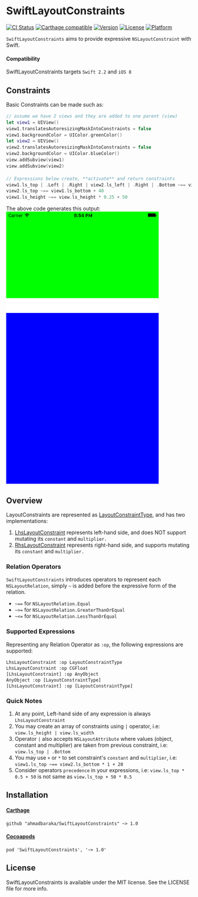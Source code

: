 # SwiftLayoutConstraints

[![CI Status](http://img.shields.io/travis/ahmadbaraka/SwiftLayoutConstraints.svg?style=flat)](https://travis-ci.org/ahmadbaraka/SwiftLayoutConstraints)
[![Carthage compatible](https://img.shields.io/badge/Carthage-compatible-4BC51D.svg?style=flat)](https://github.com/Carthage/Carthage)
[![Version](https://img.shields.io/cocoapods/v/SwiftLayoutConstraints.svg?style=flat)](http://cocoapods.org/pods/SwiftLayoutConstraints)
[![License](https://img.shields.io/cocoapods/l/SwiftLayoutConstraints.svg?style=flat)](http://cocoapods.org/pods/SwiftLayoutConstraints)
[![Platform](https://img.shields.io/cocoapods/p/SwiftLayoutConstraints.svg?style=flat)](http://cocoapods.org/pods/SwiftLayoutConstraints)

`SwiftLayoutConstraints` aims to provide expressive `NSLayoutConstraint` with Swift.

#### Compatibility

SwiftLayoutConstraints targets `Swift 2.2` and `iOS 8`

## Constraints

Basic Constraints can be made such as:

```swift
// assume we have 2 views and they are added to one parent (view)
let view1 = UIView()
view1.translatesAutoresizingMaskIntoConstraints = false
view1.backgroundColor = UIColor.greenColor()
let view2 = UIView()
view2.translatesAutoresizingMaskIntoConstraints = false
view2.backgroundColor = UIColor.blueColor()
view.addSubview(view1)
view.addSubview(view2)

// Expressions below create, **activate** and return constraints
view1.ls_top | .Left | .Right | view2.ls_left | .Right | .Bottom ~== view
view2.ls_top ~== view1.ls_bottom + 40
view1.ls_height ~== view.ls_height * 0.25 + 50
```
The above code generates this output:  
![Example](Icons/Example.png)

## Overview

LayoutConstraints are represented as [LayoutConstraintType](/SwiftLayoutConstraints/Classes/LayoutConstraintType.swift), and has two implementations:
 1. [LhsLayoutConstraint](/SwiftLayoutConstraints/Classes/LhsLayoutConstraint.swift) represents left-hand side, and does NOT support mutating its `constant` and `multiplier.`
 1. [RhsLayoutConstraint](/SwiftLayoutConstraints/Classes/RhsLayoutConstraint.swift) represents right-hand side, and supports mutating its `constant` and `multiplier.`

### Relation Operators

`SwiftLayoutConstraints` introduces operators to represent each `NSLayoutRelation`, simply `~` is added before the expressive form of the relation.
 * `~==` for `NSLayoutRelation.Equal`
 * `~>=` for `NSLayoutRelation.GreaterThanOrEqual`
 * `~<=` for `NSLayoutRelation.LessThanOrEqual`

### Supported Expressions

Representing any Relation Operator as `:op`, the following expressions are supported:

```
LhsLayoutConstraint :op LayoutConstraintType
LhsLayoutConstraint :op CGFloat
[LhsLayoutConstraint] :op AnyObject
AnyObject :op [LayoutConstraintType]
[LhsLayoutConstraint] :op [LayoutConstraintType]
```

###  Quick Notes

 1. At any point, Left-hand side of any expression is always `LhsLayoutConstraint`
 1. You may create an array of constraints using `|` operator, i.e: `view.ls_height | view.ls_width`
 1. Operator `|` also accepts `NSLayoutAttribute` where values (object, constant and multiplier) are taken from previous constraint, i.e: `view.ls_top | .Bottom`
 1. You may use `+` or `*` to set constraint's `constant` and `multiplier`, i.e: `view1.ls_top ~== view2.ls_bottom * 1 + 20`
 1. Consider operators `precedence` in your expressions, i.e: `view.ls_top * 0.5 + 50` is not same as `view.ls_top + 50 * 0.5`

## Installation

#### [Carthage](https://github.com/Carthage/Carthage)
```
github "ahmadbaraka/SwiftLayoutConstraints" ~> 1.0
```

#### [Cocoapods](https://cocoapods.org)
```
pod 'SwiftLayoutConstraints', '~> 1.0'
```

## License

SwiftLayoutConstraints is available under the MIT license. See the LICENSE file for more info.
